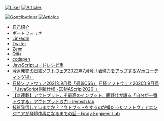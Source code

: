 [![Likes](https://badgen.org/img/zenn/tonkotsuboy_com/likes?style=plastic)](https://zenn.dev/tonkotsuboy_com) [![Articles](https://badgen.org/img/zenn/tonkotsuboy_com/articles?style=plastic)](https://zenn.dev/tonkotsuboy_com)

[![Contributions](https://badgen.org/img/qiita/tonkotsuboy_com/contributions?style=plastic)](https://qiita.com/tonkotsuboy_com) [![Articles](https://badgen.org/img/qiita/tonkotsuboy_com/articles?style=plastic)](https://qiita.com/tonkotsuboy_com)

- [自己紹介](https://kano.codes/about)
- [ポートフォリオ](https://kano.codes/)
- [LinkedIn](https://www.linkedin.com/in/tonkotsuboy/)
- [Twitter](https://twitter.com/tonkotsuboy_com)
- [Zenn](https://zenn.dev/tonkotsuboy_com)
- [Qiita](https://qiita.com/tonkotsuboy_com)
- [codepen](https://codepen.io/tonkotsuboy)
- [JavaScriptコードレシピ集](https://gihyo.jp/book/2019/978-4-297-10368-2)
- [今月発売の日経ソフトウェア2022年7月号「表現力をアップするWebコーディング術」](https://info.nikkeibp.co.jp/media/NSW/atcl/mag/051600042/)
- [日経ソフトウェア2021年9月号「最新CSS」](https://shop.nikkeibp.co.jp/front/commodity/0000/SW1256/)
[日経ソフトウェア2020年9月号「JavaScript最新仕様 -ECMAScript2020-」](https://shop.nikkeibp.co.jp/front/commodity/0000/SW1250/)
- [【新連載】アウトプットこそ最高のインプット。鹿野壮が語る「自分が一番トクする」アウトプットの力 - levtech lab](https://levtech.jp/media/article/column/detail_329/)
- [技術発信していますか？アウトプットをするのが嫌だったソフトウェアエンジニアが登壇中毒になるまでの話 \- Findy Engineer Lab](https://findy-code.io/engineer-lab/tonkotsuboy-output) 

<!--
**tonkotsuboy/tonkotsuboy** is a ✨ _special_ ✨ repository because its `README.md` (this file) appears on your GitHub profile.

Here are some ideas to get you started:

- 🔭 I’m currently working on ...
- 🌱 I’m currently learning ...
- 👯 I’m looking to collaborate on ...
- 🤔 I’m looking for help with ...
- 💬 Ask me about ...
- 📫 How to reach me: ...
- 😄 Pronouns: ...
- ⚡ Fun fact: ...
-->
